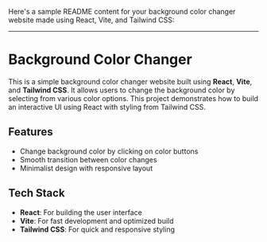 Here's a sample README content for your background color changer website made using React, Vite, and Tailwind CSS:

---

# Background Color Changer

This is a simple background color changer website built using **React**, **Vite**, and **Tailwind CSS**. It allows users to change the background color by selecting from various color options. This project demonstrates how to build an interactive UI using React with styling from Tailwind CSS.

## Features

- Change background color by clicking on color buttons
- Smooth transition between color changes
- Minimalist design with responsive layout

## Tech Stack

- **React**: For building the user interface
- **Vite**: For fast development and optimized build
- **Tailwind CSS**: For quick and responsive styling
